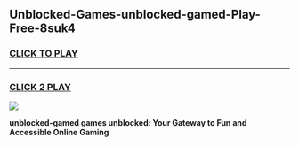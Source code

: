 
## Unblocked-Games-unblocked-gamed-Play-Free-8suk4
<h3>
<a href="https://premium76.site?title=unblocked-gamed&ref=12A">CLICK TO PLAY</a></h3>
<hr>

<h3>
<a href="https://premium76.site?title=unblocked-gamed&ref=12A">CLICK 2 PLAY</a>
  
</h3>

<a href="https://premium76.site?title=unblocked-gamed&ref=12A"><img src="https://clearcache.store/games.png"></a>


**unblocked-gamed games unblocked: Your Gateway to Fun and Accessible Online Gaming**

